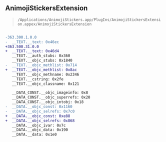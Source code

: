 ## AnimojiStickersExtension

> `/Applications/AnimojiStickers.app/PlugIns/AnimojiStickersExtension.appex/AnimojiStickersExtension`

```diff

-363.300.1.0.0
-  __TEXT.__text: 0x46ec
+363.500.31.0.0
+  __TEXT.__text: 0x46d4
   __TEXT.__auth_stubs: 0x360
   __TEXT.__objc_stubs: 0x1840
-  __TEXT.__objc_methlist: 0x714
+  __TEXT.__objc_methlist: 0x8ac
   __TEXT.__objc_methname: 0x2346
   __TEXT.__cstring: 0x2fe
   __TEXT.__objc_classname: 0x121

   __DATA_CONST.__objc_imageinfo: 0x8
   __DATA_CONST.__objc_superrefs: 0x20
   __DATA_CONST.__objc_intobj: 0x18
-  __DATA.__objc_const: 0x1160
-  __DATA.__objc_selrefs: 0x7c0
+  __DATA.__objc_const: 0xe88
+  __DATA.__objc_selrefs: 0x868
   __DATA.__objc_ivar: 0x7c
   __DATA.__objc_data: 0x190
   __DATA.__data: 0x1e0

```

